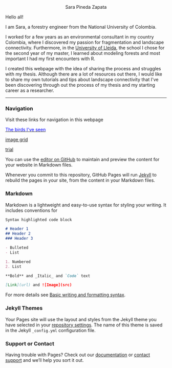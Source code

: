 <center>Sara Pineda Zapata</center>

Hello all!

I am Sara, a forestry engineer from the National University of Colombia.

<!-- wp:paragraph -->
<p>I worked for a few years as an environmental consultant in my country Colombia, where I discovered my passion for fragmentation and landscape connectivity. Furthermore, in the <a href="https://www.udl.cat/ca/es/">University of Lleida</a>, the school I chose for the second year of my master, I learned about modeling forests and most important I had my first encounters with R.</p>
<!-- /wp:paragraph -->

<!-- wp:paragraph -->
<p>I created this webpage with the idea of sharing the process and struggles with my thesis. Although there are a lot of resources out there, I would like to share my own tutorials and tips about landscape connectivity that I've been discovering through out the process of my thesis and my starting career as a researcher.</p>
<!-- /wp:paragraph -->

---

### Navigation

Visit these links for navigation in this webpage

[<font color="blue">The birds I've seen</font>](./Birds_link.md)

[image grid](.image-grid.md) 

[trial](.whatever.Rmd) 

You can use the [editor on GitHub](https://github.com/spinedaz/Website/edit/main/README.md) to maintain and preview the content for your website in Markdown files.

Whenever you commit to this repository, GitHub Pages will run [Jekyll](https://jekyllrb.com/) to rebuild the pages in your site, from the content in your Markdown files.

### Markdown

Markdown is a lightweight and easy-to-use syntax for styling your writing. It includes conventions for

```markdown
Syntax highlighted code block

# Header 1
## Header 2
### Header 3

- Bulleted
- List

1. Numbered
2. List

**Bold** and _Italic_ and `Code` text

[Link](url) and ![Image](src)
```

For more details see [Basic writing and formatting syntax](https://docs.github.com/en/github/writing-on-github/getting-started-with-writing-and-formatting-on-github/basic-writing-and-formatting-syntax).

### Jekyll Themes

Your Pages site will use the layout and styles from the Jekyll theme you have selected in your [repository settings](https://github.com/spinedaz/Website/settings/pages). The name of this theme is saved in the Jekyll `_config.yml` configuration file.

### Support or Contact

Having trouble with Pages? Check out our [documentation](https://docs.github.com/categories/github-pages-basics/) or [contact support](https://support.github.com/contact) and we’ll help you sort it out.
